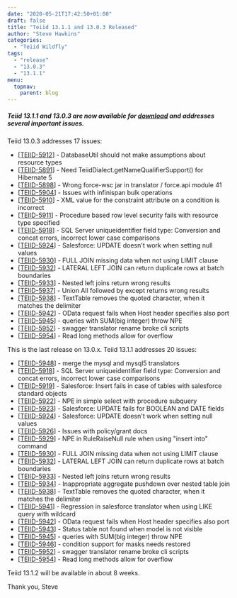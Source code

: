 ```yaml
---
date: "2020-05-21T17:42:50+01:00"
draft: false
title: "Teiid 13.1.1 and 13.0.3 Released"
author: "Steve Hawkins"
categories:
  - "Teiid Wildfly"
tags:
  - "release"
  - "13.0.3"
  - "13.1.1"
menu:
  topnav:
    parent: blog
---
```


##### Teiid 13.1.1 and 13.0.3 are now available for [download](/teiid_wildfly/downloads_13x) and addresses several important issues.

<!--more-->

Teiid 13.0.3 addresses 17 issues:

<ul>
<li>[<a href='https://issues.redhat.com/browse/TEIID-5912'>TEIID-5912</a>] -         DatabaseUtil should not make assumptions about resource types
</li>
<li>[<a href='https://issues.redhat.com/browse/TEIID-5891'>TEIID-5891</a>] -         Need TeiidDialect.getNameQualifierSupport() for Hibernate 5
</li>
<li>[<a href='https://issues.redhat.com/browse/TEIID-5898'>TEIID-5898</a>] -         Wrong force-wsc jar in translator / force.api module 41
</li>
<li>[<a href='https://issues.redhat.com/browse/TEIID-5904'>TEIID-5904</a>] -         Issues with infinispan bulk operations
</li>
<li>[<a href='https://issues.redhat.com/browse/TEIID-5910'>TEIID-5910</a>] -         XML value for the constraint attribute on a condition is incorrect
</li>
<li>[<a href='https://issues.redhat.com/browse/TEIID-5911'>TEIID-5911</a>] -         Procedure based row level security fails with resource type specified
</li>
<li>[<a href='https://issues.redhat.com/browse/TEIID-5918'>TEIID-5918</a>] -         SQL Server uniqueidentifier field type: Conversion and concat errors, incorrect lower case comparisons
</li>
<li>[<a href='https://issues.redhat.com/browse/TEIID-5924'>TEIID-5924</a>] -         Salesforce: UPDATE doesn&#39;t work when setting null values
</li>
<li>[<a href='https://issues.redhat.com/browse/TEIID-5930'>TEIID-5930</a>] -         FULL JOIN missing data when not using LIMIT clause
</li>
<li>[<a href='https://issues.redhat.com/browse/TEIID-5932'>TEIID-5932</a>] -         LATERAL LEFT JOIN can return duplicate rows at batch boundaries
</li>
<li>[<a href='https://issues.redhat.com/browse/TEIID-5933'>TEIID-5933</a>] -         Nested left joins return wrong results
</li>
<li>[<a href='https://issues.redhat.com/browse/TEIID-5937'>TEIID-5937</a>] -         Union All followed by except returns wrong results
</li>
<li>[<a href='https://issues.redhat.com/browse/TEIID-5938'>TEIID-5938</a>] -         TextTable removes the quoted character, when it matches the delimiter
</li>
<li>[<a href='https://issues.redhat.com/browse/TEIID-5942'>TEIID-5942</a>] -         OData request fails when Host header specifies also port
</li>
<li>[<a href='https://issues.redhat.com/browse/TEIID-5945'>TEIID-5945</a>] -         queries with SUM(big integer) throw NPE
</li>
<li>[<a href='https://issues.redhat.com/browse/TEIID-5952'>TEIID-5952</a>] -         swagger translator rename broke cli scripts
</li>
<li>[<a href='https://issues.redhat.com/browse/TEIID-5954'>TEIID-5954</a>] -         Read long methods allow for overflow
</li>
</ul>

This is the last release on 13.0.x.  Teiid 13.1.1 addresses 20 issues:

<ul>
<li>[<a href='https://issues.redhat.com/browse/TEIID-5948'>TEIID-5948</a>] -         merge the mysql and mysql5 translators
</li>
<li>[<a href='https://issues.redhat.com/browse/TEIID-5918'>TEIID-5918</a>] -         SQL Server uniqueidentifier field type: Conversion and concat errors, incorrect lower case comparisons
</li>
<li>[<a href='https://issues.redhat.com/browse/TEIID-5919'>TEIID-5919</a>] -         Salesforce: Insert fails in case of tables with salesforce standard objects
</li>
<li>[<a href='https://issues.redhat.com/browse/TEIID-5922'>TEIID-5922</a>] -         NPE in simple select with procedure subquery
</li>
<li>[<a href='https://issues.redhat.com/browse/TEIID-5923'>TEIID-5923</a>] -         Salesforce: UPDATE fails for BOOLEAN and DATE fields
</li>
<li>[<a href='https://issues.redhat.com/browse/TEIID-5924'>TEIID-5924</a>] -         Salesforce: UPDATE doesn&#39;t work when setting null values
</li>
<li>[<a href='https://issues.redhat.com/browse/TEIID-5926'>TEIID-5926</a>] -         Issues with policy/grant docs
</li>
<li>[<a href='https://issues.redhat.com/browse/TEIID-5929'>TEIID-5929</a>] -         NPE in RuleRaiseNull rule when using &quot;insert into&quot; command
</li>
<li>[<a href='https://issues.redhat.com/browse/TEIID-5930'>TEIID-5930</a>] -         FULL JOIN missing data when not using LIMIT clause
</li>
<li>[<a href='https://issues.redhat.com/browse/TEIID-5932'>TEIID-5932</a>] -         LATERAL LEFT JOIN can return duplicate rows at batch boundaries
</li>
<li>[<a href='https://issues.redhat.com/browse/TEIID-5933'>TEIID-5933</a>] -         Nested left joins return wrong results
</li>
<li>[<a href='https://issues.redhat.com/browse/TEIID-5934'>TEIID-5934</a>] -         Inappropriate aggregate pushdown over nested table join
</li>
<li>[<a href='https://issues.redhat.com/browse/TEIID-5938'>TEIID-5938</a>] -         TextTable removes the quoted character, when it matches the delimiter
</li>
<li>[<a href='https://issues.redhat.com/browse/TEIID-5941'>TEIID-5941</a>] -         Regression in salesforce translator when using LIKE query with wildcard
</li>
<li>[<a href='https://issues.redhat.com/browse/TEIID-5942'>TEIID-5942</a>] -         OData request fails when Host header specifies also port
</li>
<li>[<a href='https://issues.redhat.com/browse/TEIID-5943'>TEIID-5943</a>] -         Status table not found when model is not visible
</li>
<li>[<a href='https://issues.redhat.com/browse/TEIID-5945'>TEIID-5945</a>] -         queries with SUM(big integer) throw NPE
</li>
<li>[<a href='https://issues.redhat.com/browse/TEIID-5946'>TEIID-5946</a>] -         condition support for masks needs restored
</li>
<li>[<a href='https://issues.redhat.com/browse/TEIID-5952'>TEIID-5952</a>] -         swagger translator rename broke cli scripts
</li>
<li>[<a href='https://issues.redhat.com/browse/TEIID-5954'>TEIID-5954</a>] -         Read long methods allow for overflow
</li>
</ul>


Teiid 13.1.2 will be available in about 8 weeks.

Thank you, Steve